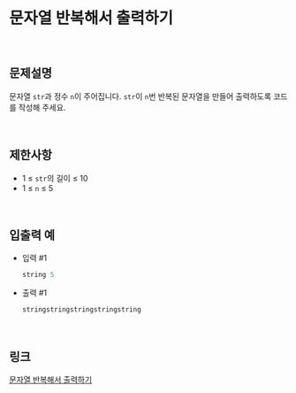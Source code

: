 # 문자열 반복해서 출력하기

<br>

## 문제설명
문자열 `str`과 정수 `n`이 주어집니다. `str`이 `n`번 반복된 문자열을 만들어 출력하도록 코드를 작성해 주세요.

<br>

## 제한사항
- 1 ≤ `str`의 길이 ≤ 10
- 1 ≤ `n` ≤ 5

<br>

## 입출력 예
- 입력 #1
    ```java
    string 5
    ```

- 출력 #1
    ```java
    stringstringstringstringstring
    ```

<br>

## 링크
[문자열 반복해서 출력하기](https://school.programmers.co.kr/learn/courses/30/lessons/181950)
